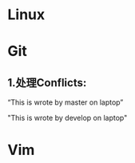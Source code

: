 # Linux

# Git

## 1.处理Conflicts:

“This is wrote by master on laptop”

"This is wrote by develop on laptop"

# Vim


